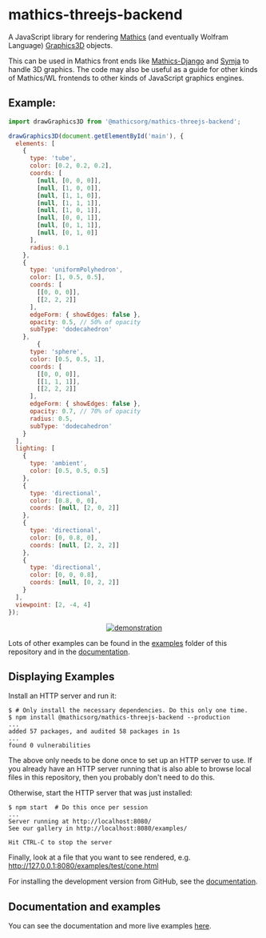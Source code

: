 # mathics-threejs-backend

A JavaScript library for rendering [Mathics](https://mathics.org) (and eventually Wolfram Language) [Graphics3D](https://reference.wolfram.com/language/ref/Graphics3D.html) objects.

This can be used in Mathics front ends like [Mathics-Django](https://pypi.org/project/Mathics-Django/) and [Symja](https://github.com/axkr/symja_android_library) to handle 3D graphics. The code may also be useful as a guide for other kinds of Mathics/WL frontends to other kinds of JavaScript graphics engines.

## Example:
```js
import drawGraphics3D from '@mathicsorg/mathics-threejs-backend';

drawGraphics3D(document.getElementById('main'), {
  elements: [
    {
      type: 'tube',
      color: [0.2, 0.2, 0.2],
      coords: [
        [null, [0, 0, 0]],
        [null, [1, 0, 0]],
        [null, [1, 1, 0]],
        [null, [1, 1, 1]],
        [null, [1, 0, 1]],
        [null, [0, 0, 1]],
        [null, [0, 1, 1]],
        [null, [0, 1, 0]]
      ],
      radius: 0.1
    },
    {
      type: 'uniformPolyhedron',
      color: [1, 0.5, 0.5],
      coords: [
        [[0, 0, 0]],
        [[2, 2, 2]]
      ],
      edgeForm: { showEdges: false },
      opacity: 0.5, // 50% of opacity
      subType: 'dodecahedron'
    },
		{
      type: 'sphere',
      color: [0.5, 0.5, 1],
      coords: [
        [[0, 0, 0]],
        [[1, 1, 1]],
        [[2, 2, 2]]
      ],
      edgeForm: { showEdges: false },
      opacity: 0.7, // 70% of opacity
      radius: 0.5,
      subType: 'dodecahedron'
    }
  ],
  lighting: [
    {
      type: 'ambient',
      color: [0.5, 0.5, 0.5]
    },
    {
      type: 'directional',
      color: [0.8, 0, 0],
      coords: [null, [2, 0, 2]]
    },
    {
      type: 'directional',
      color: [0, 0.8, 0],
      coords: [null, [2, 2, 2]]
    },
    {
      type: 'directional',
      color: [0, 0, 0.8],
      coords: [null, [0, 2, 2]]
    }
  ],
  viewpoint: [2, -4, 4]
});
```
<p align="center"><a href="https://mathics3.github.io/mathics-threejs-backend/examples/tube-dodecahedrons-and-spheres"><img alt="demonstration" src="https://user-images.githubusercontent.com/62714153/155851002-13b0200b-7835-40f9-8780-97aefb12bac5.gif" /></a></p>

Lots of other examples can be found in the [examples](https://github.com/Mathics3/mathics-threejs-backend/tree/master/examples) folder of this repository and in the [documentation](https://mathics3.github.io/mathics-threejs-backend/examples).

## Displaying Examples
Install an HTTP server and run it:

```console
$ # Only install the necessary dependencies. Do this only one time.
$ npm install @mathicsorg/mathics-threejs-backend --production
...
added 57 packages, and audited 58 packages in 1s
...
found 0 vulnerabilities
```

The above only needs to be done once to set up an HTTP server to use. If you already have an HTTP server running that is also able to browse local files in this repository, then you probably don't need to do this.

Otherwise, start the HTTP server that was just installed:

```console
$ npm start  # Do this once per session
...
Server running at http://localhost:8080/
See our gallery in http://localhost:8080/examples/

Hit CTRL-C to stop the server
```

Finally, look at a file that you want to see rendered, e.g. http://127.0.0.1:8080/examples/test/cone.html

For installing the development version from GitHub, see the [documentation](https://mathics3.github.io/mathics-threejs-backend/documentation).

## Documentation and examples
You can see the documentation and more live examples [here](https://mathics3.github.io/mathics-threejs-backend).
